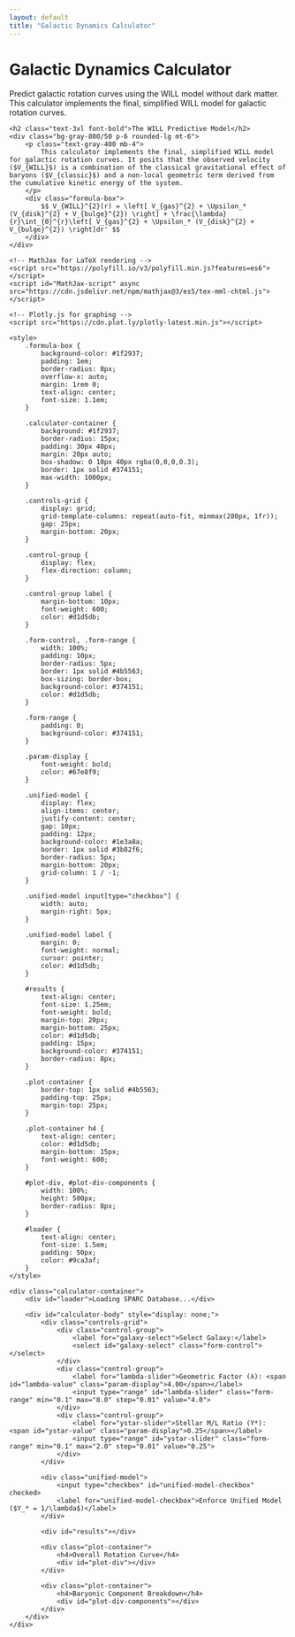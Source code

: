 ```yaml
---
layout: default
title: "Galactic Dynamics Calculator"
---
```


<div class="markdown-content py-8">
    <h1 class="text-4xl font-extrabold tracking-tight">Galactic Dynamics Calculator</h1>
    <p class="mt-4 text-lg text-gray-400">
        Predict galactic rotation curves using the WILL model without dark matter. This calculator implements the final, simplified WILL model for galactic rotation curves.
    </p>

    <h2 class="text-3xl font-bold">The WILL Predictive Model</h2>
    <div class="bg-gray-800/50 p-6 rounded-lg mt-6">
        <p class="text-gray-400 mb-4">
            This calculator implements the final, simplified WILL model for galactic rotation curves. It posits that the observed velocity ($V_{WILL}$) is a combination of the classical gravitational effect of baryons ($V_{classic}$) and a non-local geometric term derived from the cumulative kinetic energy of the system.
        </p>
        <div class="formula-box">
            $$ V_{WILL}^{2}(r) = \left[ V_{gas}^{2} + \Upsilon_* (V_{disk}^{2} + V_{bulge}^{2}) \right] + \frac{\lambda}{r}\int_{0}^{r}\left[ V_{gas}^{2} + \Upsilon_* (V_{disk}^{2} + V_{bulge}^{2}) \right]dr' $$
        </div>
    </div>

    <!-- MathJax for LaTeX rendering -->
    <script src="https://polyfill.io/v3/polyfill.min.js?features=es6"></script>
    <script id="MathJax-script" async src="https://cdn.jsdelivr.net/npm/mathjax@3/es5/tex-mml-chtml.js"></script>

    <!-- Plotly.js for graphing -->
    <script src="https://cdn.plot.ly/plotly-latest.min.js"></script>

    <style>
        .formula-box {
            background-color: #1f2937;
            padding: 1em;
            border-radius: 8px;
            overflow-x: auto;
            margin: 1rem 0;
            text-align: center;
            font-size: 1.1em;
        }
        
        .calculator-container {
            background: #1f2937;
            border-radius: 15px;
            padding: 30px 40px;
            margin: 20px auto;
            box-shadow: 0 10px 40px rgba(0,0,0,0.3);
            border: 1px solid #374151;
            max-width: 1000px;
        }

        .controls-grid {
            display: grid;
            grid-template-columns: repeat(auto-fit, minmax(280px, 1fr));
            gap: 25px;
            margin-bottom: 20px;
        }
        
        .control-group {
            display: flex;
            flex-direction: column;
        }
        
        .control-group label {
            margin-bottom: 10px;
            font-weight: 600;
            color: #d1d5db;
        }
        
        .form-control, .form-range {
            width: 100%;
            padding: 10px;
            border-radius: 5px;
            border: 1px solid #4b5563;
            box-sizing: border-box;
            background-color: #374151;
            color: #d1d5db;
        }
        
        .form-range { 
            padding: 0; 
            background-color: #374151;
        }
        
        .param-display { 
            font-weight: bold; 
            color: #67e8f9; 
        }

        .unified-model {
            display: flex;
            align-items: center;
            justify-content: center;
            gap: 10px;
            padding: 12px;
            background-color: #1e3a8a;
            border: 1px solid #3b82f6;
            border-radius: 5px;
            margin-bottom: 20px;
            grid-column: 1 / -1;
        }
        
        .unified-model input[type="checkbox"] { 
            width: auto; 
            margin-right: 5px; 
        }
        
        .unified-model label { 
            margin: 0; 
            font-weight: normal; 
            cursor: pointer; 
            color: #d1d5db;
        }
        
        #results {
            text-align: center;
            font-size: 1.25em;
            font-weight: bold;
            margin-top: 20px;
            margin-bottom: 25px;
            color: #d1d5db;
            padding: 15px;
            background-color: #374151;
            border-radius: 8px;
        }

        .plot-container {
            border-top: 1px solid #4b5563;
            padding-top: 25px;
            margin-top: 25px;
        }
        
        .plot-container h4 {
            text-align: center;
            color: #d1d5db;
            margin-bottom: 15px;
            font-weight: 600;
        }
        
        #plot-div, #plot-div-components {
            width: 100%;
            height: 500px;
            border-radius: 8px;
        }
        
        #loader {
            text-align: center;
            font-size: 1.5em;
            padding: 50px;
            color: #9ca3af;
        }
    </style>

    <div class="calculator-container">
        <div id="loader">Loading SPARC Database...</div>

        <div id="calculator-body" style="display: none;">
            <div class="controls-grid">
                <div class="control-group">
                    <label for="galaxy-select">Select Galaxy:</label>
                    <select id="galaxy-select" class="form-control"></select>
                </div>
                <div class="control-group">
                    <label for="lambda-slider">Geometric Factor (λ): <span id="lambda-value" class="param-display">4.00</span></label>
                    <input type="range" id="lambda-slider" class="form-range" min="0.1" max="8.0" step="0.01" value="4.0">
                </div>
                <div class="control-group">
                    <label for="ystar-slider">Stellar M/L Ratio (Y*): <span id="ystar-value" class="param-display">0.25</span></label>
                    <input type="range" id="ystar-slider" class="form-range" min="0.1" max="2.0" step="0.01" value="0.25">
                </div>
            </div>

            <div class="unified-model">
                <input type="checkbox" id="unified-model-checkbox" checked>
                <label for="unified-model-checkbox">Enforce Unified Model ($Y_* = 1/\lambda$)</label>
            </div>
            
            <div id="results"></div>

            <div class="plot-container">
                <h4>Overall Rotation Curve</h4>
                <div id="plot-div"></div>
            </div>
            
            <div class="plot-container">
                <h4>Baryonic Component Breakdown</h4>
                <div id="plot-div-components"></div>
            </div>
        </div>
    </div>
</div>

<script>
    // --- CONFIGURATION ---
    const URL_TABLE1 = 'https://raw.githubusercontent.com/AntonRize/WILL/main/SPARC%20DATA/table1.dat';
    const URL_TABLE2 = 'https://raw.githubusercontent.com/AntonRize/WILL/main/SPARC%20DATA/table2.dat';

    // --- GLOBAL VARIABLES ---
    let galaxyData = {};

    // --- DOM ELEMENTS ---
    const loader = document.getElementById('loader');
    const calculatorBody = document.getElementById('calculator-body');
    const galaxySelect = document.getElementById('galaxy-select');
    const lambdaSlider = document.getElementById('lambda-slider');
    const ystarSlider = document.getElementById('ystar-slider');
    const lambdaValueSpan = document.getElementById('lambda-value');
    const ystarValueSpan = document.getElementById('ystar-value');
    const unifiedCheckbox = document.getElementById('unified-model-checkbox');
    const resultsDiv = document.getElementById('results');
    const plotDiv = document.getElementById('plot-div');
    const plotDivComponents = document.getElementById('plot-div-components');

    // --- DATA HANDLING ---
    async function loadData() {
        try {
            const [t1_response, t2_response] = await Promise.all([fetch(URL_TABLE1), fetch(URL_TABLE2)]);
            if (!t1_response.ok || !t2_response.ok) throw new Error('Network response was not ok.');

            const t1_text = await t1_response.text();
            const t2_text = await t2_response.text();
            
            // Parse table1.dat (fixed-width format)
            const t1_lines = t1_text.trim().split('\n');
            const sparcT1 = [];
            t1_lines.forEach(line => {
                if (line.startsWith('#')) return;
                // Fixed-width parsing: Name (9 chars), then space-delimited values
                const name = line.substring(0, 9).trim();
                const rest = line.substring(9).trim().split(/\s+/);
                if (rest.length >= 15) {
                    sparcT1.push({
                        'Name': name,
                        'Dist': parseFloat(rest[0]),
                        'Dist_err': parseFloat(rest[1]),
                        'Qual': parseInt(rest[2]),
                        'Inc': parseFloat(rest[3]),
                        'Inc_err': parseFloat(rest[4]),
                        'L36': parseFloat(rest[5]),
                        'L36_err': parseFloat(rest[6]),
                        'MHI': parseFloat(rest[7]),
                        'MHI_err': parseFloat(rest[8]),
                        'Mstar': parseFloat(rest[9]),
                        'Mstar_err': parseFloat(rest[10]),
                        'Mgas': parseFloat(rest[11]),
                        'Mgas_err': parseFloat(rest[12]),
                        'Mbulge': parseFloat(rest[13]),
                        'Mbulge_err': parseFloat(rest[14])
                    });
                }
            });

            // Parse table2.dat (space-delimited format)
            const t2_lines = t2_text.trim().split('\n');
            const sparcT2 = [];
            t2_lines.forEach(line => {
                if (line.startsWith('#')) return;
                const parts = line.trim().split(/\s+/);
                if (parts.length >= 7) {
                    sparcT2.push({
                        'Name': parts[0], 
                        'Rad': parseFloat(parts[1]), 
                        'Vobs': parseFloat(parts[2]),
                        'Vobs_err': parseFloat(parts[3]),
                        'Vgas': parseFloat(parts[4]), 
                        'Vdisk': parseFloat(parts[5]), 
                        'Vbul': parseFloat(parts[6])
                    });
                }
            });
            
            // Group data by galaxy
            sparcT2.forEach(row => {
                if (typeof row.Rad !== 'number' || typeof row.Vobs !== 'number' || isNaN(row.Rad) || isNaN(row.Vobs)) return;
                if (!galaxyData[row.Name]) galaxyData[row.Name] = [];
                galaxyData[row.Name].push(row);
            });

            // Populate galaxy selector
            sparcT1.sort((a, b) => a.Name.localeCompare(b.Name)).forEach(galaxy => {
                if (galaxyData[galaxy.Name] && galaxyData[galaxy.Name].length > 2) {
                    const option = document.createElement('option');
                    option.value = galaxy.Name;
                    option.textContent = galaxy.Name;
                    galaxySelect.appendChild(option);
                }
            });

            loader.style.display = 'none';
            calculatorBody.style.display = 'block';
            updateAll();

        } catch (error) {
            loader.textContent = 'Error: Could not load data from GitHub. Please check the URLs in the script.';
            console.error('Data loading error:', error);
        }
    }

    // --- PHYSICS CALCULATION ---
    function calculateWillVelocity(galaxyName, lambda, yStar) {
        const data = galaxyData[galaxyName].sort((a, b) => a.Rad - b.Rad);
        const rad = data.map(d => d.Rad);
        
        const v_gas = data.map(d => d.Vgas);
        const v_disk_scaled = data.map(d => Math.sqrt(yStar) * Math.abs(d.Vdisk));
        const v_bulge_scaled = data.map(d => Math.sqrt(yStar) * Math.abs(d.Vbul));

        // Classical baryonic velocity squared
        const v_bary_sq = data.map(d => (d.Vgas**2) + yStar * ((d.Vdisk**2) + (d.Vbul**2)));
        
        // Calculate the integral term: ∫[V_bary²]dr from 0 to r
        const integral = [0];
        for (let i = 1; i < rad.length; i++) {
            const dx = rad[i] - rad[i - 1];
            const dy_avg = (v_bary_sq[i] + v_bary_sq[i - 1]) / 2.0;
            integral.push(integral[i - 1] + dy_avg * dx);
        }

        // Geometric term: λ/r * ∫[V_bary²]dr
        const geom_term = integral.map((val, i) => rad[i] > 0 ? lambda * val / rad[i] : 0);
        
        // WILL velocity squared: V_bary² + geometric term
        const v_will_sq = v_bary_sq.map((val, i) => val + geom_term[i]);
        const v_will = v_will_sq.map(val => Math.sqrt(Math.max(0, val)));
        const v_bary = v_bary_sq.map(v => Math.sqrt(Math.max(0, v)));

        return { rad, v_bary, v_will, components: {v_gas, v_disk_scaled, v_bulge_scaled} };
    }
    
    function calculateRMSE(v_obs, v_pred) {
        let sum_sq_err = 0;
        for(let i = 0; i < v_obs.length; i++) sum_sq_err += (v_obs[i] - v_pred[i])**2;
        return Math.sqrt(sum_sq_err / v_obs.length);
    }

    // --- UI & PLOTTING ---
    function updateAll() {
        const selectedGalaxy = galaxySelect.value;
        if (!selectedGalaxy) return;

        let lambda = parseFloat(lambdaSlider.value);
        let yStar = parseFloat(ystarSlider.value);

        // Handle unified model constraint
        if (unifiedCheckbox.checked) {
            if (lambda > 0) {
                yStar = 1.0 / lambda;
                ystarSlider.value = yStar;
            }
        }

        lambdaValueSpan.textContent = lambda.toFixed(2);
        ystarValueSpan.textContent = yStar.toFixed(2);
        
        const galaxyCurveData = galaxyData[selectedGalaxy];
        const obs_rad = galaxyCurveData.map(d => d.Rad);
        const obs_v = galaxyCurveData.map(d => d.Vobs);

        const { rad, v_bary, v_will, components } = calculateWillVelocity(selectedGalaxy, lambda, yStar);
        const rmse = calculateRMSE(obs_v, v_will);

        resultsDiv.textContent = `Model RMSE: ${rmse.toFixed(2)} km/s`;

        const plotLayout = {
            xaxis: { 
                title: 'Radius (kpc)', 
                gridcolor: '#4b5563', 
                zerolinecolor: '#6b7280',
                color: '#d1d5db'
            },
            yaxis: { 
                title: 'Velocity (km/s)', 
                gridcolor: '#4b5563', 
                zerolinecolor: '#6b7280', 
                range: [0, Math.max(...obs_v, ...v_will) * 1.1],
                color: '#d1d5db'
            },
            legend: { 
                x: 0.05, 
                y: 0.95, 
                bgcolor: 'rgba(31,41,55,0.9)', 
                bordercolor: '#4b5563', 
                borderwidth: 1, 
                orientation: 'h',
                font: {color: '#d1d5db'}
            },
            margin: { l: 60, r: 30, b: 50, t: 60 },
            paper_bgcolor: 'rgba(0,0,0,0)',
            plot_bgcolor: '#1f2937',
            font: {color: '#d1d5db'}
        };

        // Main Plot
        Plotly.newPlot(plotDiv, [{
            x: obs_rad, y: obs_v, mode: 'markers', type: 'scatter', name: 'Observed (Vobs)',
            marker: { color: '#d1d5db', size: 8, symbol: 'circle' }
        }, {
            x: rad, y: v_bary, mode: 'lines', type: 'scatter', name: 'Classical Baryonic (Vbary)',
            line: { color: '#9ca3af', width: 2.5, dash: 'dash' }
        }, {
            x: rad, y: v_will, mode: 'lines', type: 'scatter', name: 'Predicted (V_WILL)',
            line: { color: '#67e8f9', width: 4 }
        }], { ...plotLayout, title: { text: `Rotation Curve for ${selectedGalaxy}`, font: { size: 20, color: '#d1d5db' } } });
        
        // Component Breakdown Plot
        Plotly.newPlot(plotDivComponents, [{
             x: obs_rad, y: obs_v, mode: 'markers', type: 'scatter', name: 'Observed',
             marker: { color: '#9ca3af', size: 6, symbol: 'circle-open' }
        },{
            x: rad, y: components.v_gas, mode: 'lines', type: 'scatter', name: 'Gas',
            line: { color: '#10b981', width: 2.5 }
        }, {
            x: rad, y: components.v_disk_scaled, mode: 'lines', type: 'scatter', name: 'Disk (scaled by Y*)',
            line: { color: '#3b82f6', width: 2.5 }
        }, {
            x: rad, y: components.v_bulge_scaled, mode: 'lines', type: 'scatter', name: 'Bulge (scaled by Y*)',
            line: { color: '#f59e0b', width: 2.5 }
        }], { ...plotLayout, title: { text: `Baryonic Components for ${selectedGalaxy}`, font: { size: 20, color: '#d1d5db' } } });
    }
    
    // --- EVENT LISTENERS ---
    function handleLambdaChange() {
        if (unifiedCheckbox.checked) {
            const lambda = parseFloat(lambdaSlider.value);
            if (lambda > 0) {
                ystarSlider.value = 1.0 / lambda;
            }
        }
        updateAll();
    }

    function handleYstarChange() {
        if (unifiedCheckbox.checked) {
            const yStar = parseFloat(ystarSlider.value);
            if (yStar > 0) {
                lambdaSlider.value = 1.0 / yStar;
            }
        }
        updateAll();
    }

    galaxySelect.addEventListener('change', updateAll);
    lambdaSlider.addEventListener('input', handleLambdaChange);
    ystarSlider.addEventListener('input', handleYstarChange);
    unifiedCheckbox.addEventListener('change', handleLambdaChange);

    // --- INITIALIZATION ---
    document.addEventListener('DOMContentLoaded', loadData);
</script>
